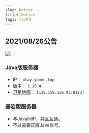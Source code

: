 ```yaml
---
slug: Notice
title: Notice
tags: [公告]
---
```

## 2021/08/26公告
![](https://mcapi.us/server/image?ip=139.159.156.93)
### Java版服务器  
* IP： `play.yoomc.top`
* 版本： `1.16.4`  
* [卫星地图](http:139.159.156.93:8123)： `[139.159.156.93:8123]`
### 基岩版服务器 
* 与Java同IP，并且互通。
* 不过需要正版Java账号。
